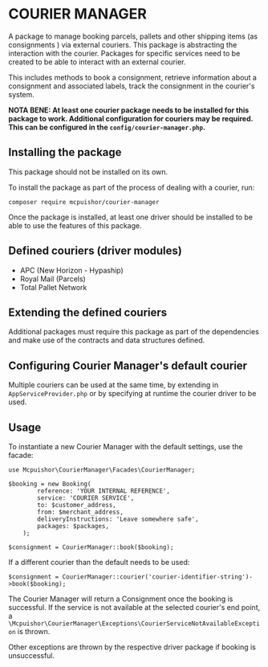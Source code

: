 # COURIER MANAGER

A package to manage booking parcels, pallets and other shipping items (as consignments ) 
via external couriers. This package is abstracting the interaction with the courier. 
Packages for specific services need to be created to be able to interact 
with an external courier.

This includes methods to book a consignment, retrieve information 
about a consignment and associated labels, track the consignment in the courier's system. 

**NOTA BENE: At least one courier package needs to be installed for this package to work.
Additional configuration for couriers may be required. This can be configured in the `config/courier-manager.php`.**

## Installing the package
This package should not be installed on its own. 

To install the package as part of the process of dealing with a courier, run:

``composer require mcpuishor/courier-manager``

Once the package is installed, at least one driver should be installed to be able 
to use the features of this package. 

## Defined couriers (driver modules)
* APC (New Horizon - Hypaship)
* Royal Mail (Parcels)
* Total Pallet Network 

## Extending the defined couriers 
Additional packages must require this package as part of the dependencies 
and make use of the contracts and data structures defined.

## Configuring Courier Manager's default courier

Multiple couriers can be used at the same time, by extending in `AppServiceProvider.php` 
or by specifying at runtime the courier driver to be used.

## Usage

To instantiate a new Courier Manager with the default settings, use the facade:

``` 
use Mcpuishor\CourierManager\Facades\CourierManager;

$booking = new Booking(
        reference: 'YOUR INTERNAL REFERENCE',
        service: 'COURIER SERVICE',
        to: $customer_address,
        from: $merchant_address,
        deliveryInstructions: 'Leave somewhere safe',
        packages: $packages,
    );

$consignment = CourierManager::book($booking);
```

If a different courier than the default needs to be used: 

```
$consignment = CourierManager::courier('courier-identifier-string')->book($booking);
```

The Courier Manager will return a Consignment once the booking is successful. 
If the service is not available at the selected courier's end point, 
a ``\Mcpuishor\CourierManager\Exceptions\CourierServiceNotAvailableException`` is thrown.

Other exceptions are thrown by the respective driver package if booking is unsuccessful.
